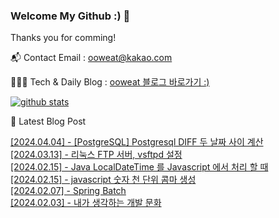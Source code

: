 ### Welcome My Github :) 👋
Thanks you for comming!

📬  Contact Email : ooweat@kakao.com

👨🏻‍💻  Tech & Daily Blog : <a href="https://ooweat.tistory.com">ooweat 블로그 바로가기 :)</a>

[![github stats](https://github-readme-stats.vercel.app/api?username=ooweat&show_icons=true&hide_border=False)](https://ooweat.tistory.com)

🤩 Latest Blog Post

[[2024.04.04] - [PostgreSQL] Postgresql DIFF 두 날짜 사이 계산](https://ooweat.tistory.com/entry/PostgreSQL-Postgresql-DIFF-%EB%91%90-%EB%82%A0%EC%A7%9C-%EC%82%AC%EC%9D%B4-%EA%B3%84%EC%82%B0) <br/>
[[2024.03.13] - 리눅스 FTP 서버, vsftpd 설정](https://ooweat.tistory.com/entry/%EB%A6%AC%EB%88%85%EC%8A%A4-FTP-%EC%84%9C%EB%B2%84-vsftpd-%EC%84%A4%EC%A0%95) <br/>
[[2024.02.15] - Java LocalDateTime 를 Javascript 에서 처리 할 때](https://ooweat.tistory.com/entry/Java-LocalDateTime-%EB%A5%BC-Javascript-%EC%97%90%EC%84%9C-%EC%B2%98%EB%A6%AC-%ED%95%A0-%EB%95%8C) <br/>
[[2024.02.15] - javascript 숫자 천 단위 콤마 생성](https://ooweat.tistory.com/entry/javascript-%EC%88%AB%EC%9E%90-%EC%B2%9C-%EB%8B%A8%EC%9C%84-%EC%BD%A4%EB%A7%88-%EC%83%9D%EC%84%B1) <br/>
[[2024.02.07] - Spring Batch](https://ooweat.tistory.com/entry/Spring-Batch-%EB%A5%BC-%EC%82%AC%EC%9A%A9%ED%95%98%EB%8A%94-%EC%9D%B4%EC%9C%A0) <br/>
[[2024.02.03] - 내가 생각하는 개발 문화](https://ooweat.tistory.com/entry/%EB%82%B4%EA%B0%80-%EC%83%9D%EA%B0%81%ED%95%98%EB%8A%94-%EA%B0%9C%EB%B0%9C-%EB%AC%B8%ED%99%94) <br/>

